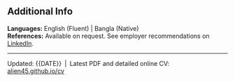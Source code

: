 ## Additional Info
**Languages:** English (Fluent) | Bangla (Native)  
**References:** Available on request. See employer recommendations on [LinkedIn](https://linkedin.com/in/toufiq).

---

Updated: {{DATE}} | Latest PDF and detailed online CV: [alien45.github.io/cv](https://alien45.github.io/cv)
